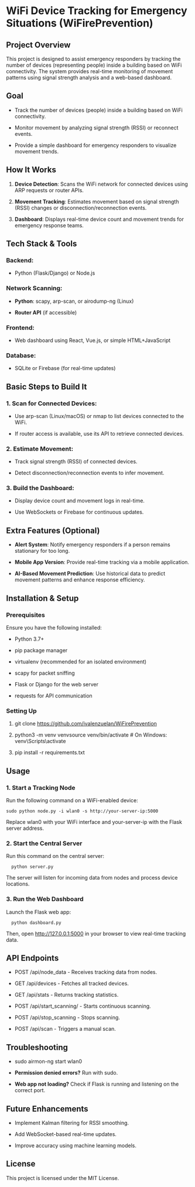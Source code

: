 WiFi Device Tracking for Emergency Situations (WiFirePrevention)
=============================================

Project Overview
----------------

This project is designed to assist emergency responders by tracking the number of devices (representing people) inside a building based on WiFi connectivity. The system provides real-time monitoring of movement patterns using signal strength analysis and a web-based dashboard.

Goal
----

*   Track the number of devices (people) inside a building based on WiFi connectivity.
    
*   Monitor movement by analyzing signal strength (RSSI) or reconnect events.
    
*   Provide a simple dashboard for emergency responders to visualize movement trends.
    

How It Works
------------

1.  **Device Detection**: Scans the WiFi network for connected devices using ARP requests or router APIs.
    
2.  **Movement Tracking**: Estimates movement based on signal strength (RSSI) changes or disconnection/reconnection events.
    
3.  **Dashboard**: Displays real-time device count and movement trends for emergency response teams.
    

Tech Stack & Tools
------------------

### Backend:

*   Python (Flask/Django) or Node.js
    

### Network Scanning:

*   **Python**: scapy, arp-scan, or airodump-ng (Linux)
    
*   **Router API** (if accessible)
    

### Frontend:

*   Web dashboard using React, Vue.js, or simple HTML+JavaScript
    

### Database:

*   SQLite or Firebase (for real-time updates)
    

Basic Steps to Build It
-----------------------

### 1\. Scan for Connected Devices:

*   Use arp-scan (Linux/macOS) or nmap to list devices connected to the WiFi.
    
*   If router access is available, use its API to retrieve connected devices.
    

### 2\. Estimate Movement:

*   Track signal strength (RSSI) of connected devices.
    
*   Detect disconnection/reconnection events to infer movement.
    

### 3\. Build the Dashboard:

*   Display device count and movement logs in real-time.
    
*   Use WebSockets or Firebase for continuous updates.
    

Extra Features (Optional)
-------------------------

*   **Alert System**: Notify emergency responders if a person remains stationary for too long.
    
*   **Mobile App Version**: Provide real-time tracking via a mobile application.
    
*   **AI-Based Movement Prediction**: Use historical data to predict movement patterns and enhance response efficiency.
    

Installation & Setup
--------------------

### Prerequisites

Ensure you have the following installed:

*   Python 3.7+
    
*   pip package manager
    
*   virtualenv (recommended for an isolated environment)
    
*   scapy for packet sniffing
    
*   Flask or Django for the web server
    
*   requests for API communication
    

### Setting Up

1.  git clone https://github.com/ivalenzuelan/WiFirePrevention
    
2.  python3 -m venv venvsource venv/bin/activate # On Windows: venv\\Scripts\\activate
    
3.  pip install -r requirements.txt
    

Usage
-----

### 1\. Start a Tracking Node

Run the following command on a WiFi-enabled device:

` sudo python node.py -i wlan0 -s http://your-server-ip:5000  `

Replace wlan0 with your WiFi interface and your-server-ip with the Flask server address.

### 2\. Start the Central Server

Run this command on the central server:

`   python server.py   `

The server will listen for incoming data from nodes and process device locations.

### 3\. Run the Web Dashboard

Launch the Flask web app:

`   python dashboard.py   `

Then, open http://127.0.0.1:5000 in your browser to view real-time tracking data.

API Endpoints
-------------

*   POST /api/node\_data - Receives tracking data from nodes.
    
*   GET /api/devices - Fetches all tracked devices.
    
*   GET /api/stats - Returns tracking statistics.
    
*   POST /api/start\_scanning/ - Starts continuous scanning.
    
*   POST /api/stop\_scanning - Stops scanning.
    
*   POST /api/scan - Triggers a manual scan.
    

Troubleshooting
---------------

*   sudo airmon-ng start wlan0
    
*   **Permission denied errors?** Run with sudo.
    
*   **Web app not loading?** Check if Flask is running and listening on the correct port.
    

Future Enhancements
-------------------

*   Implement Kalman filtering for RSSI smoothing.
    
*   Add WebSocket-based real-time updates.
    
*   Improve accuracy using machine learning models.
    

License
-------

This project is licensed under the MIT License.
